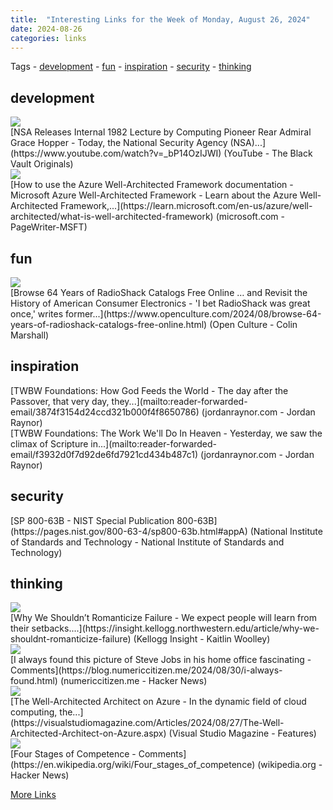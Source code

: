 ```yaml
---
title:  "Interesting Links for the Week of Monday, August 26, 2024"
date: 2024-08-26
categories: links
---
```


Tags  - [development](#development) - [fun](#fun) - [inspiration](#inspiration) - [security](#security) - [thinking](#thinking)


## development
<div class="link-content"><img src='https://i.ytimg.com/vi/_bP14OzIJWI/maxresdefault.jpg' class="link-image"/>
<div class="link-text" markdown="1">
  [NSA Releases Internal 1982 Lecture by Computing Pioneer Rear Admiral Grace Hopper - Today, the National Security Agency (NSA)...](https://www.youtube.com/watch?v=_bP14OzIJWI) (YouTube - The Black Vault Originals)
</div>
</div>
<div class="link-content"><img src='https://learn.microsoft.com/en-us/media/open-graph-image.png' class="link-image"/>
<div class="link-text" markdown="1">
  [How to use the Azure Well-Architected Framework documentation - Microsoft Azure Well-Architected Framework - Learn about the Azure Well-Architected Framework,...](https://learn.microsoft.com/en-us/azure/well-architected/what-is-well-architected-framework) (microsoft.com - PageWriter-MSFT)
</div>
</div>

## fun
<div class="link-content"><img src='https://cdn8.openculture.com/2024/08/29222352/opengraph_radioshackcatalogs-com-1024x535.jpg' class="link-image"/>
<div class="link-text" markdown="1">
  [Browse 64 Years of RadioShack Catalogs Free Online … and Revisit the History of American Consumer Electronics - 'I bet RadioShack was great once,' writes former...](https://www.openculture.com/2024/08/browse-64-years-of-radioshack-catalogs-free-online.html) (Open Culture - Colin Marshall)
</div>
</div>

## inspiration
<div class="link-content"><div class="link-text" markdown="1">
  [TWBW Foundations: How God Feeds the World - The day after the Passover, that very day, they...](mailto:reader-forwarded-email/3874f3154d24ccd321b000f4f8650786) (jordanraynor.com - Jordan Raynor)
</div>
</div>
<div class="link-content"><div class="link-text" markdown="1">
  [TWBW Foundations: The Work We'll Do In Heaven - Yesterday, we saw the climax of Scripture in...](mailto:reader-forwarded-email/f3932d0f7d92de6fd7921cd434b487c1) (jordanraynor.com - Jordan Raynor)
</div>
</div>

## security
<div class="link-content"><div class="link-text" markdown="1">
  [SP 800-63B - NIST Special Publication 800-63B](https://pages.nist.gov/800-63-4/sp800-63b.html#appA) (National Institute of Standards and Technology - National Institute of Standards and Technology)
</div>
</div>

## thinking
<div class="link-content"><img src='https://insight.kellogg.northwestern.edu/content/uploads/_1200x630_fit_center-center_82_none/Full_0924_success_failure.png?mtime=1724165823' class="link-image"/>
<div class="link-text" markdown="1">
  [Why We Shouldn’t Romanticize Failure - We expect people will learn from their setbacks....](https://insight.kellogg.northwestern.edu/article/why-we-shouldnt-romanticize-failure) (Kellogg Insight - Kaitlin Woolley)
</div>
</div>
<div class="link-content"><img src='https://news.ycombinator.com/favicon.ico' class="link-image"/>
<div class="link-text" markdown="1">
  [I always found this picture of Steve Jobs in his home office fascinating - Comments](https://blog.numericcitizen.me/2024/08/30/i-always-found.html) (numericcitizen.me - Hacker News)
</div>
</div>
<div class="link-content"><img src='https://visualstudiomagazine.com/-/media/ECG/VirtualizationReview/Images/introimages2014/CloudArchitect.jpg' class="link-image"/>
<div class="link-text" markdown="1">
  [The Well-Architected Architect on Azure - In the dynamic field of cloud computing, the...](https://visualstudiomagazine.com/Articles/2024/08/27/The-Well-Architected-Architect-on-Azure.aspx) (Visual Studio Magazine - Features)
</div>
</div>
<div class="link-content"><img src='https://news.ycombinator.com/favicon.ico' class="link-image"/>
<div class="link-text" markdown="1">
  [Four Stages of Competence - Comments](https://en.wikipedia.org/wiki/Four_stages_of_competence) (wikipedia.org - Hacker News)
</div>
</div>

[More Links](/links)
